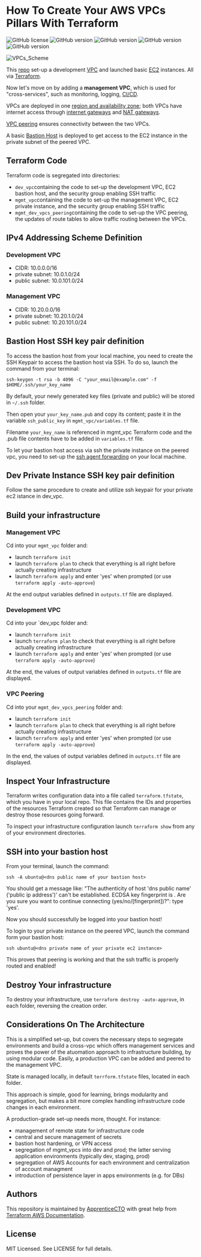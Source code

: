 # How To Create Your AWS VPCs Pillars With Terraform

![GitHub license](https://img.shields.io/badge/license-MIT-informational)
![GitHub version](https://img.shields.io/badge/terraform-v0.13.5-success)
![GitHub version](https://img.shields.io/badge/terraform%20vpc%20module-~%3E%202.64-success)
![GitHub version](https://img.shields.io/badge/terraform%20ec2--instance%20module-~%3E%202.15-success)
![GitHub version](https://img.shields.io/badge/local__machine__OS-OSX-blue)

![VPCs_Scheme](https://s3.eu-central-1.amazonaws.com/apprenticecto.com/vpc_peering3.png)


This [repo](https://github.com/apprenticecto/create_dev_vpc) set-up a development [VPC](https://aws.amazon.com/vpc/) and launched basic [EC2](https://aws.amazon.com/ec2/) instances. All via [Terraform](https://www.terraform.io/).

Now let's move on by adding a **management VPC**, which is used for "cross-services", such as monitoring, logging, [CI/CD](https://en.wikipedia.org/wiki/CI/CD).

VPCs are deployed in one [region and availability zone](https://docs.aws.amazon.com/AWSEC2/latest/UserGuide/using-regions-availability-zones.html); both VPCs have internet access through [internet gateways](https://docs.aws.amazon.com/vpc/latest/userguide/VPC_Internet_Gateway.html) and [NAT gateways](https://docs.aws.amazon.com/vpc/latest/userguide/vpc-nat-gateway.html).

[VPC peering](https://docs.aws.amazon.com/vpc/latest/peering/what-is-vpc-peering.html) ensures connectivity between the two VPCs.

A basic [Bastion Host](https://aws.amazon.com/quickstart/architecture/linux-bastion/) is deployed to get access to the EC2 instance in the private subnet of the peered VPC.

## Terraform Code

Terraform code is segregated into directories:

- `dev_vpc`containing the code to set-up the development VPC, EC2 bastion host, and the security group enabling SSH traffic
- `mgmt_vpc`containing the code to set-up the management VPC, EC2 private instance, and the security group enabling SSH traffic
- `mgmt_dev_vpcs_peering`containing the code to set-up the VPC peering, the updates of route tables to allow traffic routing between the VPCs.

## IPv4 Addressing Scheme Definition

### Development VPC
- CIDR: 10.0.0.0/16
- private subnet: 10.0.1.0/24
- public subnet: 10.0.101.0/24

### Management VPC
- CIDR: 10.20.0.0/16
- private subnet: 10.20.1.0/24
- public subnet: 10.20.101.0/24

## Bastion Host SSH key pair definition

To access the bastion host from your local machine, you need to create the SSH Keypair to access the bastion host via SSH. To do so, launch the command from your terminal:
```
ssh-keygen -t rsa -b 4096 -C "your_email@example.com" -f $HOME/.ssh/your_key_name
```

By default, your newly generated key files (private and public) will be stored in `~/.ssh` folder. 

Then open your `your_key_name.pub` and copy its content; paste it in the variable `ssh_public_key` in `mgmt_vpc/variables.tf` file. 

Filename `your_key_name` is referenced in mgmt_vpc Terraform code and the .pub file contents have to be added in `variables.tf` file.  

To let your bastion host access via ssh the private instance on the peered vpc, you need to set-up the [ssh agent forwarding](https://www.cloudsavvyit.com/25/what-is-ssh-agent-forwarding-and-how-do-you-use-it/) on your local machine.

## Dev Private Instance SSH key pair definition

Follow the same procedure to create and utilize ssh keypair for your private ec2 istance in dev_vpc.

## Build your infrastructure

### Management VPC 

Cd into your `mgmt_vpc` folder and:

- launch `terraform init`
- launch `terraform plan` to check that everything is all right before actually creating infrastructure
- launch `terraform apply` and enter 'yes' when prompted (or use `terraform apply -auto-approve`)

At the end output variables defined in `outputs.tf` file are displayed.

### Development VPC 

Cd into your `dev_vpc folder and:

- launch `terraform init`
- launch `terraform plan` to check that everything is all right before actually creating infrastructure
- launch `terraform apply` and enter 'yes' when prompted (or use `terraform apply -auto-approve`)

At the end, the values of output variables defined in `outputs.tf` file are displayed.

### VPC Peering 

Cd into your `mgmt_dev_vpcs_peering` folder and:

- launch `terraform init`
- launch `terraform plan` to check that everything is all right before actually creating infrastructure
- launch `terraform apply` and enter 'yes' when prompted (or use `terraform apply -auto-approve`)

In the end, the values of output variables defined in `outputs.tf` file are displayed.

## Inspect Your Infrastructure

Terraform writes configuration data into a file called `terraform.tfstate`, which you have in your local repo. This file contains the IDs and properties of the resources Terraform created so that Terraform can manage or destroy those resources going forward.

To inspect your infrastructure configuration launch `terraform show` from any of your environment directories.

## SSH into your bastion host

From your terminal, launch the command:
```
ssh -A ubuntu@<dns public name of your bastion host>
```

You should get a message like: "The authenticity of host 'dns public name'  ('public ip address')' can't be established.
ECDSA key fingerprint is <SHA256 fingerpint>.
Are you sure you want to continue connecting (yes/no/[fingerprint])?": type 'yes'.

Now you should successfully be logged into your bastion host!

To login to your private instance on the peered VPC, launch the command form your bastion host:
```
ssh ubuntu@<dns private name of your private ec2 instance>
```

This proves that peering is working and that the ssh traffic is properly routed and enabled!


## Destroy Your infrastructure

To destroy your infrastructure, use `terraform destroy -auto-approve`, in each folder, reversing the creation order.

## Considerations On The Architecture

This is a simplified set-up, but covers the necessary steps to segregate environments and build a cross-vpc which offers management services and proves the power of the atuomation approach to infrastructure building, by using modular code. Easily, a production VPC can be added and peered to the management VPC.

State is managed locally, in default `terrform.tfstate` files, located in each folder. 

This approach is simple, good for learning, brings modularity and segregation, but makes a bit more complex handling infrastructure code changes in each environment.

A production-grade set-up needs more, thought. For instance:

- management of remote state for infrastructure code
- central and secure management of secrets
- bastion host hardening, or VPN access
- segregation of mgmt_vpcs into dev and prod; the latter serving application environments (typically dev, staging, prod)
- segregation of AWS Accounts for each environment and centralization of account managment
- introduction of persistence layer in apps environments (e.g. for DBs)

## Authors

This repository is maintained by [ApprenticeCTO](https://github.com/apprenticecto) with great help from [Terraform AWS Documentation](https://learn.hashicorp.com/collections/terraform/aws-get-started).

## License

MIT Licensed. See LICENSE for full details.


